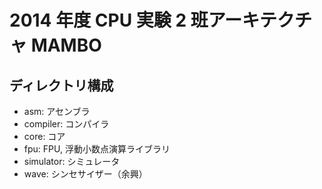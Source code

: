 # 2014 年度 CPU 実験 2 班アーキテクチャ MAMBO

## ディレクトリ構成

- asm: アセンブラ
- compiler: コンパイラ
- core: コア
- fpu: FPU, 浮動小数点演算ライブラリ
- simulator: シミュレータ
- wave: シンセサイザー（余興）
